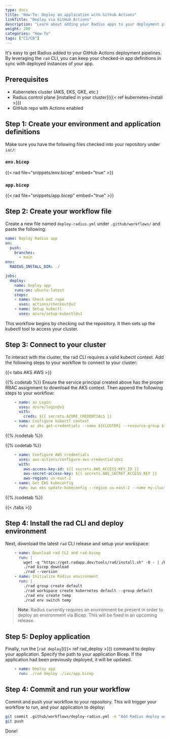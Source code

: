 ```yaml
---
type: docs
title: "How-To: Deploy an application with Github Actions"
linkTitle: "Deploy via GitHub Actions"
description: "Learn about adding your Radius apps to your deployment pipelines with GitHub Actions" 
weight: 200
categories: "How-To"
tags: ["CI/CD"]
---
```


It's easy to get Radius added to your GitHub Actions deployment pipelines. By leveraging the `rad` CLI, you can keep your checked-in app definitions in sync with deployed instances of your app.

## Prerequisites

- Kubernetes cluster (AKS, EKS, GKE, etc.)
- Radius control plane [installed in your cluster]({{< ref kubernetes-install >}})
- GitHub repo with Actions enabled

## Step 1: Create your environment and application definitions

Make sure you have the following files checked into your repository under `iac/`:

### `env.bicep`

{{< rad file="snippets/env.bicep" embed="true" >}}

### `app.bicep`

{{< rad file="snippets/app.bicep" embed="true" >}}

## Step 2: Create your workflow file

Create a new file named `deploy-radius.yml` under `.github/workflows/` and paste the following:

```yml
name: Deploy Radius app
on:
  push:
    branches:
      - main
env:
  RADIUS_INSTALL_DIR: ./

jobs:
  deploy:
    name: Deploy app
    runs-on: ubuntu-latest
    steps:
    - name: Check out repo
      uses: actions/checkout@v2
    - name: Setup kubectl
      uses: azure/setup-kubectl@v1
```

This workflow begins by checking out the repository. It then sets up the kubectl tool to access your cluster.

## Step 3: Connect to your cluster

To interact with the cluster, the rad CLI requires a valid kubectl context. Add the following steps to your workflow to connect to your cluster:

{{< tabs AKS AWS >}}

{{% codetab %}}
Ensure the service principal created above has the proper RBAC assignment to download the AKS context. Then append the following steps to your workflow:

```yml
    - name: az Login
      uses: azure/login@v1
      with:
        creds: ${{ secrets.AZURE_CREDENTIALS }}
    - name: Configure kubectl context
      run: az aks get-credentials --name ${CLUSTER} --resource-group ${RESOURCE_GROUP} --subscription ${SUBSCRIPTION_ID}
```
{{% /codetab %}}

{{% codetab %}}

```yml
    - name: Configure AWS credentials
      uses: aws-actions/configure-aws-credentials@v1
      with:
        aws-access-key-id: ${{ secrets.AWS_ACCESS_KEY_ID }}
        aws-secret-access-key: ${{ secrets.AWS_SECRET_ACCESS_KEY }}
        aws-region: us-east-2
    - name: Get EKS kubeconfig
      run: aws eks update-kubeconfig --region us-east-2 --name my-cluster
```

{{% /codetab %}}

{{< /tabs >}}

## Step 4: Install the rad CLI and deploy environment

Next, download the latest `rad` CLI release and setup your workspace:

```yml
    - name: Download rad CLI and rad-bicep
      run: |
        wget -q "https://get.radapp.dev/tools/rad/install.sh" -O - | /bin/bash
        ./rad bicep download
        ./rad --version
    - name: Initialize Radius environment
      run: |
        ./rad group create default
        ./rad workspace create kubernetes default --group default
        ./rad env create temp
        ./rad env switch temp
```

> **Note**: Radius currently requires an environment be present in order to deploy an environment via Bicep. This will be fixed in an upcoming release.

## Step 5: Deploy application

Finally, run the [`rad deploy`]({{< ref rad_deploy >}}) command to deploy your application. Specify the path to your application Bicep. If the application had been previously deployed, it will be updated.

```yml
    - name: Deploy app
      run: ./rad deploy ./iac/app.bicep
```

## Step 4: Commit and run your workflow

Commit and push your workflow to your repository. This will trigger your workflow to run, and your application to deploy:

```bash
git commit .github/workflows/deploy-radius.yml -m "Add Radius deploy workflow"
git push
```

Done!
